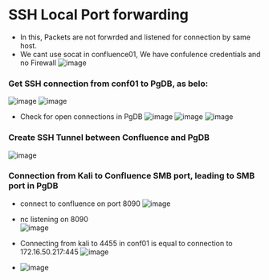 # SSH Local Port forwarding
- In this, Packets are not forwrded and listened for connection by same host.
- We cant use socat in confluence01, We have confulence credentials and no Firewall
![image](https://github.com/user-attachments/assets/a5a1eb55-a857-4e6c-aa23-577cc343b318)

### Get SSH connection from conf01 to PgDB, as belo: 
![image](https://github.com/user-attachments/assets/558bf5c2-6c4f-4466-93ce-d6a3b6fcc9af)
![image](https://github.com/user-attachments/assets/de985589-1d47-4ecf-a695-bf63a4bd4f9a)
- Check for open connections in PgDB
![image](https://github.com/user-attachments/assets/5ca82575-a2b0-4833-b25e-d6780a454709)
![image](https://github.com/user-attachments/assets/27c666fb-06f8-4a65-837b-b2e8528aaa66)
![image](https://github.com/user-attachments/assets/71118798-e3dc-4036-bc14-641bafdd2fba)
 
### Create SSH Tunnel between Confluence and PgDB
![image](https://github.com/user-attachments/assets/a34e4db5-3264-4f1b-bc71-8ed093e24ea6)

### Connection from Kali to Confluence SMB port, leading to SMB port in PgDB
- connect to confluence on port 8090
![image](https://github.com/user-attachments/assets/e95e0130-ea2b-4ac9-9a3e-4d8f2808febc)
- nc listening on 8090  
![image](https://github.com/user-attachments/assets/a9d594dc-87f1-4407-866d-860d01a2db1d)
- Connecting from kali to 4455 in conf01 is equal to connection to 172.16.50.217:445
![image](https://github.com/user-attachments/assets/863693ba-b5cb-4cc4-8cf6-e66512fef99c)

















- ![image](https://github.com/user-attachments/assets/c83fe96f-2017-4a2f-8672-3c1e1cdb07fb)
